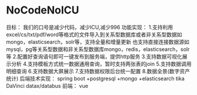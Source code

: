 # NoCodeNoICU
目标：
我们的口号是减少代码，减少ICU,减少996
功能实现：
  1.支持利用excel/cs/txt/pdf/word等格式的文件导入到关系型数据库或者非关系型数据如mongo，elasticsearch，solr等，支持全量和增量更新
    也支持直接连接数据源如mysql，pg等关系型数据和非关系型数据库mongo，redis，elasticsearch，solr等
  2.配置好查询语句即可一键发布到服务端，提供http服务
  3.支持数据可视化展示分析
  4.支持模板方式统一数据通用查询，暂时支持两张表的join
  5.支持数据调用明细查询
  6.支持数据大屏展示
  7.支持数据权限后台统一配置
  8.数据全景(数字资产统计)
后端技术实现：
  spring boot +postgresql +mongo +elasticsearch
  tika
  DaVinci
  datax/databus
前端：
  vue
